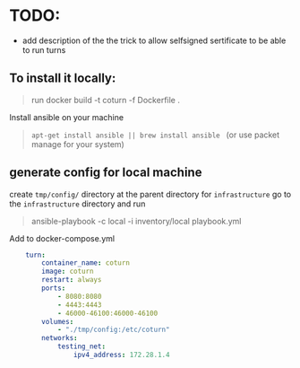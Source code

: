 # TODO:
- add description of the the trick to allow selfsigned sertificate to be able to run turns

## To install it locally:
> run docker build -t coturn -f Dockerfile .

Install ansible on your machine 
> `apt-get install ansible || brew install ansible ` (or use packet manage for your system)

## generate config for local machine
create `tmp/config/` directory at the parent directory for `infrastructure`
go to the `infrastructure` directory and run
> ansible-playbook -c local -i inventory/local playbook.yml

Add to docker-compose.yml
```yml
    turn: 
        container_name: coturn
        image: coturn
        restart: always
        ports:
            - 8080:8080
            - 4443:4443
            - 46000-46100:46000-46100
        volumes:
            - "./tmp/config:/etc/coturn"
        networks:
            testing_net:
                ipv4_address: 172.28.1.4
```